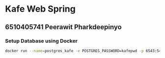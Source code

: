 # Kafe Web Spring

## 6510405741 Peerawit Pharkdeepinyo

### Setup Database using Docker

```bash
docker run --name=postgres_kafe -e POSTGRES_PASSWORD=kafepwd -p 6543:5432 -d postgres:alpine
```

